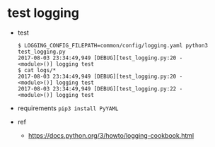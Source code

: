 test logging
============

* test

  ```
  $ LOGGING_CONFIG_FILEPATH=common/config/logging.yaml python3 test_logging.py
  2017-08-03 23:34:49,949 [DEBUG][test_logging.py:20 -             <module>()] logging test
  $ cat logs/*
  2017-08-03 23:34:49,949 [DEBUG][test_logging.py:20 -             <module>()] logging test
  2017-08-03 23:34:49,949 [DEBUG][test_logging.py:22 -             <module>()] logging test
  ```
* requirements `pip3 install PyYAML`
* ref
  * https://docs.python.org/3/howto/logging-cookbook.html
